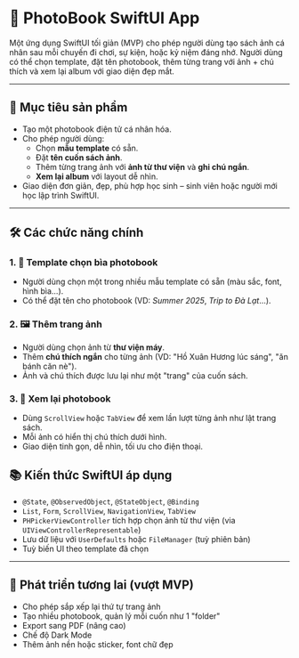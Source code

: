 # 📘 PhotoBook SwiftUI App

Một ứng dụng SwiftUI tối giản (MVP) cho phép người dùng tạo sách ảnh cá nhân sau mỗi chuyến đi chơi, sự kiện, hoặc kỷ niệm đáng nhớ. Người dùng có thể chọn template, đặt tên photobook, thêm từng trang với ảnh + chú thích và xem lại album với giao diện đẹp mắt.

---

## 🎯 Mục tiêu sản phẩm

- Tạo một photobook điện tử cá nhân hóa.
- Cho phép người dùng:
  - Chọn **mẫu template** có sẵn.
  - Đặt **tên cuốn sách ảnh**.
  - Thêm từng trang ảnh với **ảnh từ thư viện** và **ghi chú ngắn**.
  - **Xem lại album** với layout dễ nhìn.
- Giao diện đơn giản, đẹp, phù hợp học sinh – sinh viên hoặc người mới học lập trình SwiftUI.

---

## 🛠️ Các chức năng chính

### 1. 📖 Template chọn bìa photobook
- Người dùng chọn một trong nhiều mẫu template có sẵn (màu sắc, font, hình bìa...).
- Có thể đặt tên cho photobook (VD: *Summer 2025*, *Trip to Đà Lạt*...).

### 2. 🖼️ Thêm trang ảnh
- Người dùng chọn ảnh từ **thư viện máy**.
- Thêm **chú thích ngắn** cho từng ảnh (VD: "Hồ Xuân Hương lúc sáng", "ăn bánh căn nè").
- Ảnh và chú thích được lưu lại như một "trang" của cuốn sách.

### 3. 👀 Xem lại photobook
- Dùng `ScrollView` hoặc `TabView` để xem lần lượt từng ảnh như lật trang sách.
- Mỗi ảnh có hiển thị chú thích dưới hình.
- Giao diện tinh gọn, dễ nhìn, tối ưu cho điện thoại.


## 📚 Kiến thức SwiftUI áp dụng
- `@State`, `@ObservedObject`, `@StateObject`, `@Binding`
- `List`, `Form`, `ScrollView`, `NavigationView`, `TabView`
- `PHPickerViewController` tích hợp chọn ảnh từ thư viện (via `UIViewControllerRepresentable`)
- Lưu dữ liệu với `UserDefaults` hoặc `FileManager` (tuỳ phiên bản)
- Tuỳ biến UI theo template đã chọn

---

## 🚀 Phát triển tương lai (vượt MVP)
- Cho phép sắp xếp lại thứ tự trang ảnh
- Tạo nhiều photobook, quản lý mỗi cuốn như 1 "folder"
- Export sang PDF (nâng cao)
- Chế độ Dark Mode
- Thêm ảnh nền hoặc sticker, font chữ đẹp
